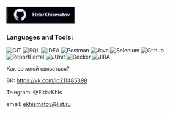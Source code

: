 [![Header](https://github.com/EldarKhismatov/EldarKhismatov/blob/main/assets/header.png)](https://github.com/EldarKhismatov?tab=repositories)

### Languages and Tools:
![GIT](https://img.shields.io/badge/-GIT-090909?style=for-the-badge&logo=git&logoColor=47C5FB)
![SQL](https://img.shields.io/badge/-SQL-090909?style=for-the-badge&logo=sql&logoColor=097CDB)
![IDEA](https://img.shields.io/badge/-IDEA-090909?style=for-the-badge&logo=idea&logoColor=F8C52C)
![Postman](https://img.shields.io/badge/-Postman-090909?style=for-the-badge&logo=postman&logoColor=F88C00)
![Java](https://img.shields.io/badge/-Java-090909?style=for-the-badge&logo=java&logoColor=E9D54D)
![Selenium](https://img.shields.io/badge/-Selenium-090909?style=for-the-badge&logo=selenium&logoColor=E5D3FF)
![Github](https://img.shields.io/badge/-Gtthub-090909?style=for-the-badge&logo=C%2b%2b&logoColor=6296CC)
![ReportPortal](https://img.shields.io/badge/-ReportPortal-090909?style=for-the-badge&logo=reportPortallogoColor=6296CC)
![JUnit](https://img.shields.io/badge/-Junit-090909?style=for-the-badge&logo=junit&logoColor=6296CC)
![Docker](https://img.shields.io/badge/-Docker-090909?style=for-the-badge&logo=docker&logoColor=6296CC)
![JIRA](https://img.shields.io/badge/-JIRA-090909?style=for-the-badge&logo=jira&logoColor=6296CC)

Как со мной связаться? 

ВК: https://vk.com/id211485398

Telegram: @EldarKhis

email: ekhismatov@list.ru

